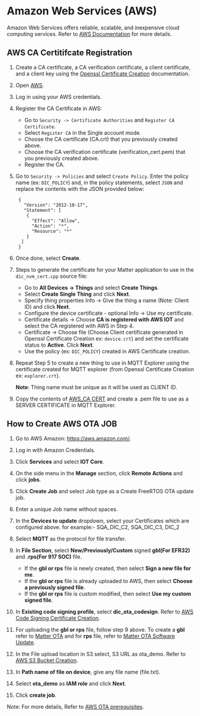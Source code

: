 # Amazon Web Services (AWS)

Amazon Web Services offers reliable, scalable, and inexpensive cloud computing services. Refer to [AWS Documentation](https://aws.amazon.com/what-is-aws/) for more details.

## AWS CA Certitifcate Registration

1. Create a CA certificate, a CA verification certificate, a client certificate, and a client key using the [Openssl Certificate Creation](./openssl-certificate-creation.md) documentation.
2. Open [AWS](https://aws.amazon.com/).
3. Log in using your AWS credentials.
4. Register the CA Certificate in AWS:
    - Go to `Security -> Certificate Authorities` and `Register CA Certificate`.
    - Select `Register CA` in the Single account mode.
    - Choose the CA certificate (CA.crt) that you previously created above.
    - Choose the CA verification certificate (verification_cert.pem) that you previously created above.
    - Register the CA.

5. Go to `Security -> Policies` and select `Create Policy`. Enter the policy name (ex: `DIC_POLICY`) and, in the policy statements, select `JSON` and replace the contents with the JSON provided below:

    ```shell
     {
       "Version": "2012-10-17",
       "Statement": [
        {
          "Effect": "Allow",
          "Action": "*",
          "Resource": "*"
        }
      ]
     }
    ```

6. Once done, select **Create**.

7. Steps to generate the certificate for your Matter application to use in the `dic_nvm_cert.cpp` source file:

    - Go to **All Devices -> Things** and select **Create Things**.
    - Select **Create Single Thing** and click **Next**.
    - Specify thing properties Info -> Give the thing a name (Note: Client ID) and click **Next**.
    - Configure the device certificate - optional Info -> Use my certificate.
    - Certificate details -> Choose **CA is registered with AWS IOT** and select the CA registered with AWS in Step 4.
    - Certificate -> Choose file (Choose Client certificate generated in Openssl Certificate Creation ex: `device.crt`) and set the certificate status to **Active**. Click **Next**.
    - Use the policy (ex: `DIC_POLICY`) created in AWS Certificate creation.

8. Repeat Step 5 to create a new thing to use in MQTT Explorer using the certificate created for MQTT explorer (from Openssl Certificate Creation ex: `explorer.crt`).

    **Note**: Thing name must be unique as it will be used as CLIENT ID.
  
9. Copy the contents of [AWS_CA CERT](https://www.amazontrust.com/repository/AmazonRootCA1.pem) and create a .pem file to use as a SERVER CERTIFICATE in MQTT Explorer.

## How to Create AWS OTA JOB

1. Go to AWS Amazon: https://aws.amazon.com/.
2. Log in with Amazon Credentials.
3. Click **Services** and select **IOT Core**.
4. On the side menu in the **Manage** section, click **Remote Actions** and click **jobs**.
5. Click **Create Job** and select Job type as a Create FreeRTOS OTA update job.
6. Enter a unique Job name without spaces.
7. In the **Devices to update** dropdown, select your Certificates which are configured above. for example:- SQA_DIC_C2, SQA_DIC_C3, DIC_2
8. Select **MQTT** as the protocol for file transfer.
9. In **File Section**, select **New/Previously/Custom** signed **gbl(For EFR32)** and **.rps(For 917 SOC)** file.

    - If the **gbl or rps** file is newly created, then select **Sign a new file for me**.
    - If the **gbl or rps** file is already uploaded to AWS, then select **Choose a previously signed file**.
    - If the **gbl or rps** file is custom modified, then select **Use my custom signed file**.

10. In **Existing code signing profile**, select **dic_ota_codesign**. Refer to [AWS Code Signing Certificate Creation](https://docs.aws.amazon.com/freertos/latest/userguide/ota-code-sign-cert.html).
11. For uploading the **gbl or rps** file, follow step 9 above. To create a **gbl** refer to [Matter OTA](/matter/<docspace-docleaf-version>/matter-ota) and for **rps** file, refer to [Matter OTA Software Update](/matter/<docspace-docleaf-version>/matter-ota/04-ota-software-update-soc).
12. In the File upload location in S3 select, S3 URL as ota_demo. Refer to [AWS S3 Bucket Creation](https://docs.aws.amazon.com/freertos/latest/userguide/dg-ota-bucket.html).
13. In **Path name of file on device**, give any file name (file.txt).
14. Select **ota_demo** as **IAM role** and click **Next**.
15. Click **create job**.

Note: For more details, Refer to [AWS OTA prerequisites](https://docs.aws.amazon.com/freertos/latest/userguide/ota-prereqs.html).
